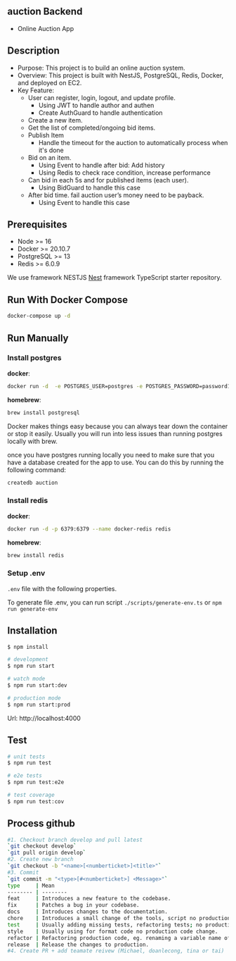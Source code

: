 ## auction Backend

- Online Auction App

## Description

- Purpose: This project is to build an online auction system.
- Overview: This project is built with NestJS, PostgreSQL, Redis, Docker, and deployed on EC2.
- Key Feature:
  - User can register, login, logout, and update profile.
    - Using JWT to handle author and authen
    - Create AuthGuard to handle authentication
  - Create a new item.
  - Get the list of completed/ongoing bid items.
  - Publish Item
    - Handle the timeout for the auction to automatically process when it's done
  - Bid on an item.
    - Using Event to handle after bid: Add history
    - Using Redis to check race condition, increase performance
  - Can bid in each 5s and for published items (each user).
    - Using BidGuard to handle this case
  - After bid time. fail auction user’s money need to be payback.
    - Using Event to handle this case

## Prerequisites

- Node >= 16
- Docker >= 20.10.7
- PostgreSQL >= 13
- Redis >= 6.0.9

We use framework NESTJS
[Nest](https://github.com/nestjs/nest) framework TypeScript starter repository.

## Run With Docker Compose

```bash
docker-compose up -d
```

## Run Manually

### Install postgres

**docker**:

```bash
docker run -d  -e POSTGRES_USER=postgres -e POSTGRES_PASSWORD=password123 -e POSTGRES_DB=auction -p 5432:5432 --name docker-postgres postgres
```

**homebrew**:

```bash
brew install postgresql
```

Docker makes things easy because you can always tear down the container or stop it easily. Usually you will run into less issues than running postgres locally with brew.

once you have postgres running locally you need to make sure that you have a database created for the app to use. You can do this by running the following command:

```bash
createdb auction
```

### Install redis

**docker**:

```bash
docker run -d -p 6379:6379 --name docker-redis redis
```

**homebrew**:

```bash
brew install redis
```

### Setup .env

`.env` file with the following properties.

To generate file .env, you can run script
`./scripts/generate-env.ts`
or
`npm run generate-env`

## Installation

```bash
$ npm install
```

```bash
# development
$ npm run start

# watch mode
$ npm run start:dev

# production mode
$ npm run start:prod
```

Url: http://localhost:4000

## Test

```bash
# unit tests
$ npm run test

# e2e tests
$ npm run test:e2e

# test coverage
$ npm run test:cov
```

## Process github

```bash
#1. Checkout branch develop and pull latest
`git checkout develop`
`git pull origin develop`
#2. Create new branch
`git checkout -b "<name>[<numberticket>]<title>"`
#3. Commit
`git commit -m "<type>[#<numberticket>] <Message>"`
type     | Mean
-------- | --------
feat     | Introduces a new feature to the codebase.
fix      | Patches a bug in your codebase.
docs     | Introduces changes to the documentation.
chore    | Introduces a small change of the tools, script no production code change.
test     | Usually adding missing tests, refactoring tests; no production code change.
style    | Usually using for format code no production code change.
refactor | Refactoring production code, eg. renaming a variable name of meet.
release  | Release the changes to production.
#4. Create PR + add teamate reivew (Michael, doanlecong, tina or tai)
```
